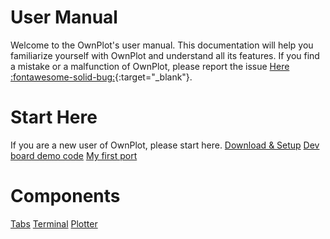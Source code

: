 # User Manual
Welcome to the OwnPlot's user manual. This documentation will help you familiarize yourself with OwnPlot and understand all its features.
If you find a mistake or a malfunction of OwnPlot, please report the issue [Here :fontawesome-solid-bug:](https://github.com/owntech-foundation/OwnPlot/issues/new){:target="_blank"}.

# Start Here
If you are a new user of OwnPlot, please start here.
[Download & Setup](setup.md)
[Dev board demo code](dev-board-demo.md)
[My first port](first-steps.md)

# Components
[Tabs](components/tabs.md)
[Terminal](components/terminal.md)
[Plotter](components/plotter.md)
